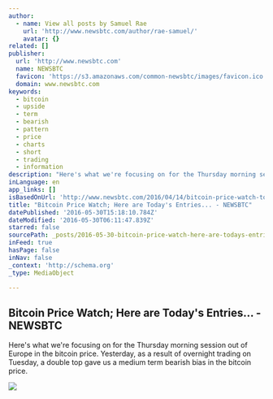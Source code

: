 ```yaml
---
author:
  - name: View all posts by Samuel Rae
    url: 'http://www.newsbtc.com/author/rae-samuel/'
    avatar: {}
related: []
publisher:
  url: 'http://www.newsbtc.com'
  name: NEWSBTC
  favicon: 'https://s3.amazonaws.com/common-newsbtc/images/favicon.ico'
  domain: www.newsbtc.com
keywords:
  - bitcoin
  - upside
  - term
  - bearish
  - pattern
  - price
  - charts
  - short
  - trading
  - information
description: "Here's what we're focusing on for the Thursday morning session out of Europe in the bitcoin price. Yesterday, as a result of overnight trading on Tuesday, a double top gave us a medium term bearish bias in the bitcoin price."
inLanguage: en
app_links: []
isBasedOnUrl: 'http://www.newsbtc.com/2016/04/14/bitcoin-price-watch-todays-entries/'
title: "Bitcoin Price Watch; Here are Today's Entries... - NEWSBTC"
datePublished: '2016-05-30T15:18:10.784Z'
dateModified: '2016-05-30T06:11:47.839Z'
starred: false
sourcePath: _posts/2016-05-30-bitcoin-price-watch-here-are-todays-entries-newsbtc.md
inFeed: true
hasPage: false
inNav: false
_context: 'http://schema.org'
_type: MediaObject

---
```

<article style=""><h1>Bitcoin Price Watch; Here are Today's Entries... - NEWSBTC</h1><p>Here's what we're focusing on for the Thursday morning session out of Europe in the bitcoin price. Yesterday, as a result of overnight trading on Tuesday, a double top gave us a medium term bearish bias in the bitcoin price.</p><img src="http://s3.amazonaws.com/main-newsbtc-images/2016/04/14075137/Screen-Shot-2016-04-14-at-08.51.20.png" /></article>